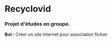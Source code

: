 # Recyclovid

### Projet d'études en groupe.

**But :** Créer un site internet pour association fictive
